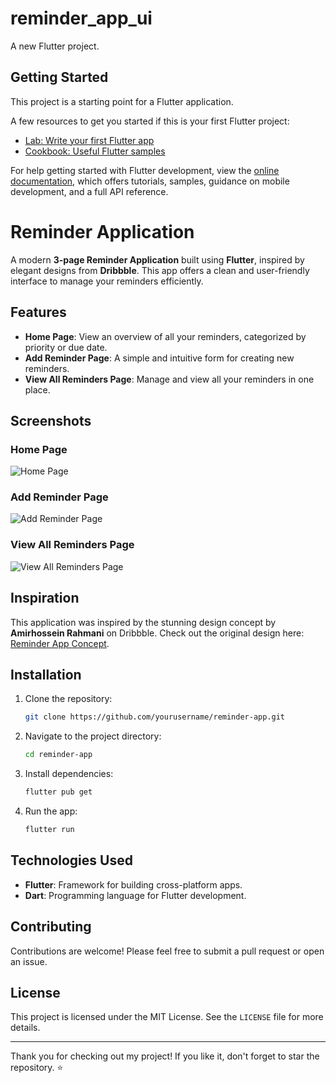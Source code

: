 # reminder_app_ui

A new Flutter project.

## Getting Started

This project is a starting point for a Flutter application.

A few resources to get you started if this is your first Flutter project:

- [Lab: Write your first Flutter app](https://docs.flutter.dev/get-started/codelab)
- [Cookbook: Useful Flutter samples](https://docs.flutter.dev/cookbook)

For help getting started with Flutter development, view the
[online documentation](https://docs.flutter.dev/), which offers tutorials,
samples, guidance on mobile development, and a full API reference.

# Reminder Application

A modern **3-page Reminder Application** built using **Flutter**, inspired by elegant designs from **Dribbble**. This app offers a clean and user-friendly interface to manage your reminders efficiently.

## Features
- **Home Page**: View an overview of all your reminders, categorized by priority or due date.
- **Add Reminder Page**: A simple and intuitive form for creating new reminders.
- **View All Reminders Page**: Manage and view all your reminders in one place.

## Screenshots

### Home Page
![Home Page](Assets/Images/2.jpg)

### Add Reminder Page
![Add Reminder Page](Assets/Images/3.jpg)

### View All Reminders Page
![View All Reminders Page](Assets/Images/4.jpg)

## Inspiration
This application was inspired by the stunning design concept by **Amirhossein Rahmani** on Dribbble. Check out the original design here: [Reminder App Concept](https://dribbble.com/shots/20540099-Reminder-App-Concept).

## Installation
1. Clone the repository:
   ```bash
   git clone https://github.com/yourusername/reminder-app.git
   ```
2. Navigate to the project directory:
   ```bash
   cd reminder-app
   ```
3. Install dependencies:
   ```bash
   flutter pub get
   ```
4. Run the app:
   ```bash
   flutter run
   ```

## Technologies Used
- **Flutter**: Framework for building cross-platform apps.
- **Dart**: Programming language for Flutter development.

## Contributing
Contributions are welcome! Please feel free to submit a pull request or open an issue.

## License
This project is licensed under the MIT License. See the `LICENSE` file for more details.

---

Thank you for checking out my project! If you like it, don't forget to star the repository. ⭐

